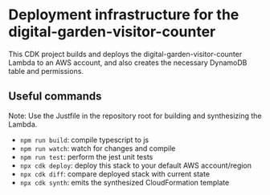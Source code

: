# Deployment infrastructure for the digital-garden-visitor-counter

This CDK project builds and deploys the digital-garden-visitor-counter Lambda
to an AWS account, and also creates the necessary DynamoDB table and permissions.

## Useful commands

Note: Use the Justfile in the repository root for building and synthesizing the Lambda.

* `npm run build`: compile typescript to js
* `npm run watch`: watch for changes and compile
* `npm run test`: perform the jest unit tests
* `npx cdk deploy`: deploy this stack to your default AWS account/region
* `npx cdk diff`: compare deployed stack with current state
* `npx cdk synth`: emits the synthesized CloudFormation template
